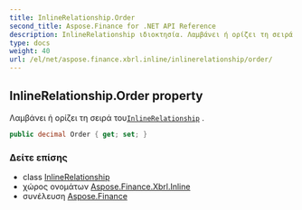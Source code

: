 ```yaml
---
title: InlineRelationship.Order
second_title: Aspose.Finance for .NET API Reference
description: InlineRelationship ιδιοκτησία. Λαμβάνει ή ορίζει τη σειρά τουInlineRelationship .
type: docs
weight: 40
url: /el/net/aspose.finance.xbrl.inline/inlinerelationship/order/
---
```

## InlineRelationship.Order property

Λαμβάνει ή ορίζει τη σειρά του[`InlineRelationship`](../) .

```csharp
public decimal Order { get; set; }
```

### Δείτε επίσης

* class [InlineRelationship](../)
* χώρος ονομάτων [Aspose.Finance.Xbrl.Inline](../../inlinerelationship/)
* συνέλευση [Aspose.Finance](../../../)


